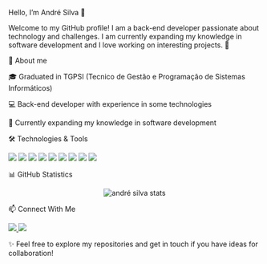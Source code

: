 Hello, I’m André Silva 👋

Welcome to my GitHub profile!
I am a back-end developer passionate about technology and challenges.
I am currently expanding my knowledge in software development and I love working on interesting projects. 🚀

📌 About me

🎓 Graduated in TGPSI (Tecnico de Gestão e Programação de Sistemas Informáticos)

💻 Back-end developer with experience in some technologies

🌱 Currently expanding my knowledge in software development

🛠️ Technologies & Tools
<p align="left"> <img src="https://img.shields.io/badge/C-00599C?style=for-the-badge&logo=c&logoColor=white" /> <img src="https://img.shields.io/badge/C%23-239120?style=for-the-badge&logo=c-sharp&logoColor=white" /> <img src="https://img.shields.io/badge/JavaScript-F7DF1E?style=for-the-badge&logo=javascript&logoColor=black" /> <img src="https://img.shields.io/badge/TypeScript-007ACC?style=for-the-badge&logo=typescript&logoColor=white" /> <img src="https://img.shields.io/badge/React-20232A?style=for-the-badge&logo=react&logoColor=61DAFB" /> <img src="https://img.shields.io/badge/React_Native-20232A?style=for-the-badge&logo=react&logoColor=61DAFB" /> <img src="https://img.shields.io/badge/MySQL-4479A1?style=for-the-badge&logo=mysql&logoColor=white" /> <img src="https://img.shields.io/badge/HTML5-E34F26?style=for-the-badge&logo=html5&logoColor=white" /> <img src="https://img.shields.io/badge/CSS3-1572B6?style=for-the-badge&logo=css3&logoColor=white" /> </p>
📊 GitHub Statistics
<p align="center"> <img src="https://github-readme-stats.vercel.app/api?username=AFA-Silva&show_icons=true&theme=radical" alt="andré silva stats" /> </p>
📫 Connect With Me
<p align="left"> <a href="https://www.linkedin.com/in/andré-silva-91b40933a" target="blank"> <img src="https://img.shields.io/badge/LinkedIn-0077B5?style=for-the-badge&logo=linkedin&logoColor=white" /> </a> <a href="mailto:AFAsilva.pt@gmail.com"> <img src="https://img.shields.io/badge/Gmail-D14836?style=for-the-badge&logo=gmail&logoColor=white" /> </a> </p>

✨ Feel free to explore my repositories and get in touch if you have ideas for collaboration!
